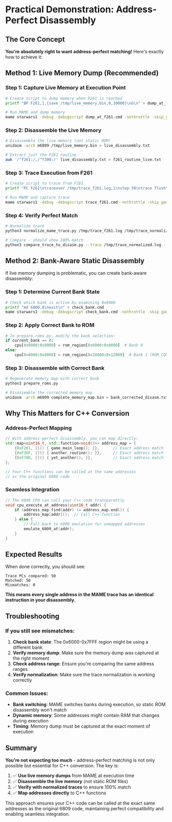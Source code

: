 # Practical Demonstration: Address-Perfect Disassembly

## The Core Concept

**You're absolutely right to want address-perfect matching!** Here's exactly how to achieve it:

## Method 1: Live Memory Dump (Recommended)

### Step 1: Capture Live Memory at Execution Point
```bash
# Create script to dump memory when F261 is reached
printf "BP F261,1,{save /tmp/live_memory.bin,0,10000}\nG\n" > dump_at_f261.cmd

# Run MAME and dump memory
mame starwars1 -debug -debugscript dump_at_f261.cmd -nothrottle -skip_gameinfo
```

### Step 2: Disassemble the Live Memory
```bash
# Disassemble the live memory (not static ROM)
unidasm -arch m6809 /tmp/live_memory.bin > live_disassembly.txt

# Extract just the F261 routine
awk '/^f261:/,/^f300:/' live_disassembly.txt > f261_routine_live.txt
```

### Step 3: Trace Execution from F261
```bash
# Create script to trace from F261
printf "PC F261\ntraceover /tmp/trace_f261.log,1\nstep 50\ntrace flush\ntrace off\nexit\n" > trace_f261.cmd

# Run MAME and capture trace
mame starwars1 -debug -debugscript trace_f261.cmd -nothrottle -skip_gameinfo
```

### Step 4: Verify Perfect Match
```bash
# Normalize trace
python3 normalize_mame_trace.py /tmp/trace_f261.log /tmp/trace_normalized.log

# Compare - should show 100% match
python3 compare_trace_to_disasm.py --trace /tmp/trace_normalized.log --disasm-dir /tmp/f261_routine_live.txt
```

## Method 2: Bank-Aware Static Disassembly

If live memory dumping is problematic, you can create bank-aware disassembly:

### Step 1: Determine Current Bank State
```bash
# Check which bank is active by examining 0x6000
printf "md 6000,8\nexit\n" > check_bank.cmd
mame starwars1 -debug -debugscript check_bank.cmd -nothrottle -skip_gameinfo
```

### Step 2: Apply Correct Bank to ROM
```python
# In prepare_roms.py, modify the bank selection:
if current_bank == 0:
    cpu[0x6000:0x8000] = rom_region[0x6000:0x8000]  # Bank 0
else:
    cpu[0x6000:0x8000] = rom_region[0x10000:0x12000]  # Bank 1 (ROM_CONTINUE)
```

### Step 3: Disassemble with Correct Bank
```bash
# Regenerate memory map with correct bank
python3 prepare_roms.py

# Disassemble the corrected memory map
unidasm -arch m6809 complete_memory_map.bin > bank_corrected_disasm.txt
```

## Why This Matters for C++ Conversion

### Address-Perfect Mapping
```cpp
// With address-perfect disassembly, you can map directly:
std::map<uint16_t, std::function<void()>> address_map = {
    {0xF261, []() { game_main_loop(); }},      // Exact address match
    {0xF36F, []() { another_routine(); }},     // Exact address match
    {0xF70D, []() { yet_another(); }},         // Exact address match
};

// Your C++ functions can be called at the same addresses
// as the original 6809 code
```

### Seamless Integration
```cpp
// The 6809 CPU can call your C++ code transparently
void cpu_execute_at_address(uint16_t addr) {
    if (address_map.find(addr) != address_map.end()) {
        address_map[addr]();  // Call C++ function
    } else {
        // Fall back to 6809 emulation for unmapped addresses
        emulate_6809_at(addr);
    }
}
```

## Expected Results

When done correctly, you should see:

```
Trace PCs compared: 50
Matched: 50
Mismatches: 0
```

**This means every single address in the MAME trace has an identical instruction in your disassembly.**

## Troubleshooting

### If you still see mismatches:

1. **Check bank state**: The 0x6000-0x7FFF region might be using a different bank
2. **Verify memory dump**: Make sure the memory dump was captured at the right moment
3. **Check address range**: Ensure you're comparing the same address ranges
4. **Verify normalization**: Make sure the trace normalization is working correctly

### Common Issues:

- **Bank switching**: MAME switches banks during execution, so static ROM disassembly won't match
- **Dynamic memory**: Some addresses might contain RAM that changes during execution
- **Timing**: Memory dump must be captured at the exact moment of execution

## Summary

**You're not expecting too much** - address-perfect matching is not only possible but essential for C++ conversion. The key is:

1. ✅ **Use live memory dumps** from MAME at execution time
2. ✅ **Disassemble the live memory** (not static ROM files)
3. ✅ **Verify with normalized traces** to ensure 100% match
4. ✅ **Map addresses directly** to C++ functions

This approach ensures your C++ code can be called at the exact same addresses as the original 6809 code, maintaining perfect compatibility and enabling seamless integration.
